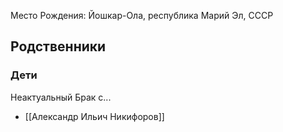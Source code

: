 Место Рождения: Йошкар-Ола, республика Марий Эл, СССР

## Родственники
### Дети
Неактуальный Брак с... 
- [[Александр Ильич Никифоров]]